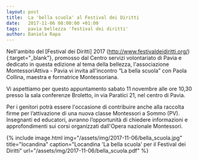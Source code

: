 ```yaml
---
layout: post
title:  La 'bella scuola' al Festival dei Diritti
date:   2017-11-06 08:00:00 +01:00
tags:   pavia bellezza 'festival dei diritti'
author: Daniela Rapa
---
```


Nell'ambito del [Festival dei Diritti] 2017 (http://www.festivaldeidiritti.org/){:target="_blank"}, promosso dal Centro servizi volontariato di Pavia e dedicato in questa edizione al tema della bellezza, l'associazione MontessoriAttiva - Pavia vi invita all'incontro “La bella scuola” con Paola Collina, maestra e formatrice Montessoriana.

Vi aspettiamo per questo appuntamento sabato 11 novembre alle ore 10,30 presso la sala conferenze Broletto, in via Paratici 21, nel centro di Pavia.

Per i genitori potrà essere l'occasione di contribuire anche alla raccolta firme per l’attivazione di una nuova classe Montessori a Sommo (PV). Insegnanti ed educatori, avranno l’opportunità di chiedere informazioni e approfondimenti sui corsi organizzati dall'Opera nazionale Montessori.


{% include image.html img="/assets/img/2017-11-06/bella_scuola.jpg" title="locandina" caption="Locandina 'La bella scuola' per il Festival dei Diritti" url="/assets/img/2017-11-06/bella_scuola.pdf" %}
